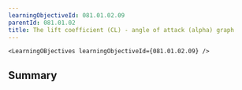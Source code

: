 ```yaml
---
learningObjectiveId: 081.01.02.09
parentId: 081.01.02
title: The lift coefficient (CL) - angle of attack (alpha) graph
---
```


```tsx eval
<LearningOBjectives learningObjectiveId={081.01.02.09} />
```

## Summary

